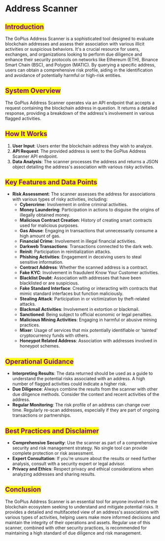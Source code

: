 # Address Scanner

## <mark style="color:purple;">Introduction</mark>

The GoPlus Address Scanner is a sophisticated tool designed to evaluate blockchain addresses and assess their association with various illicit activities or suspicious behaviors. It's a crucial resource for users, exchanges, and organizations looking to perform due diligence and enhance their security protocols on networks like Ethereum (ETH), Binance Smart Chain (BSC), and Polygon (MATIC). By querying a specific address, users can obtain a comprehensive risk profile, aiding in the identification and avoidance of potentially harmful or high-risk entities.

## <mark style="color:purple;">System Overview</mark>

The GoPlus Address Scanner operates via an API endpoint that accepts a request containing the blockchain address in question. It returns a detailed response, providing a breakdown of the address's involvement in various flagged activities.

## <mark style="color:purple;">How It Works</mark>

1. **User Input**: Users enter the blockchain address they wish to analyze.
2. **API Request**: The provided address is sent to the GoPlus Address Scanner API endpoint.
3. **Data Analysis**: The scanner processes the address and returns a JSON object detailing the address's association with various risky activities.

## <mark style="color:purple;">Key Features and Data Points</mark>

* **Risk Assessment**: The scanner assesses the address for associations with various types of risky activities, including:
  * **Cybercrime**: Involvement in online criminal activities.
  * **Money Laundering**: Participation in actions to disguise the origins of illegally obtained money.
  * **Malicious Contract Creation**: History of creating smart contracts used for malicious purposes.
  * **Gas Abuse**: Engaging in transactions that unnecessarily consume a high amount of gas.
  * **Financial Crime**: Involvement in illegal financial activities.
  * **Darkweb Transactions**: Transactions connected to the dark web.
  * **Reinit**: Participation in reinitialization attacks.
  * **Phishing Activities**: Engagement in deceiving users to steal sensitive information.
  * **Contract Address**: Whether the scanned address is a contract.
  * **Fake KYC**: Involvement in fraudulent Know Your Customer activities.
  * **Blacklist Doubt**: Association with addresses that have been blacklisted or are suspicious.
  * **Fake Standard Interface**: Creating or interacting with contracts that mimic standard interfaces but function maliciously.
  * **Stealing Attack**: Participation in or victimization by theft-related attacks.
  * **Blackmail Activities**: Involvement in extortion or blackmail.
  * **Sanctioned**: Being subject to official economic or legal penalties.
  * **Malicious Mining Activities**: Engaging in harmful or abusive mining practices.
  * **Mixer**: Usage of services that mix potentially identifiable or 'tainted' cryptocurrency funds with others.
  * **Honeypot Related Address**: Association with addresses involved in honeypot schemes.

## <mark style="color:purple;">Operational Guidance</mark>

* **Interpreting Results**: The data returned should be used as a guide to understand the potential risks associated with an address. A high number of flagged activities could indicate a higher risk.
* **Due Diligence**: Always combine the results from the scanner with other due diligence methods. Consider the context and recent activities of the address.
* **Regular Monitoring**: The risk profile of an address can change over time. Regularly re-scan addresses, especially if they are part of ongoing transactions or partnerships.

## <mark style="color:purple;">Best Practices and Disclaimer</mark>

* **Comprehensive Security**: Use the scanner as part of a comprehensive security and risk management strategy. No single tool can provide complete protection or risk assessment.
* **Expert Consultation**: If you're unsure about the results or need further analysis, consult with a security expert or legal advisor.
* **Privacy and Ethics**: Respect privacy and ethical considerations when analyzing addresses and sharing results.

## <mark style="color:purple;">Conclusion</mark>

The GoPlus Address Scanner is an essential tool for anyone involved in the blockchain ecosystem seeking to understand and mitigate potential risks. It provides a detailed and multifaceted view of an address's associations with various types of activities, helping users make more informed decisions and maintain the integrity of their operations and assets. Regular use of this scanner, combined with other security practices, is recommended for maintaining a high standard of due diligence and risk management.
